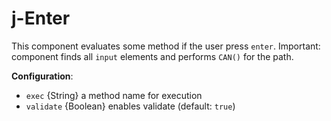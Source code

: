# j-Enter

This component evaluates some method if the user press `enter`. Important: component finds all `input` elements and performs `CAN()` for the path.

__Configuration__:
- `exec` {String} a method name for execution
- `validate` {Boolean} enables validate (default: `true`)